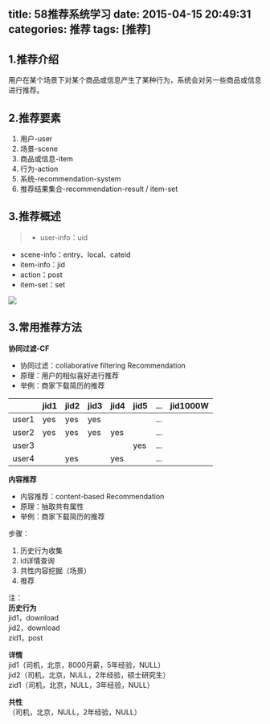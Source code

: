 title: 58推荐系统学习
date: 2015-04-15 20:49:31
categories: 推荐
tags: [推荐]
---

## 1.推荐介绍
用户在某个场景下对某个商品或信息产生了某种行为，系统会对另一些商品或信息进行推荐。

## 2.推荐要素
1. 用户-user
2. 场景-scene
3. 商品或信息-item
4. 行为-action
5. 系统-recommendation-system
6. 推荐结果集合-recommendation-result / item-set <!--more-->

## 3.推荐概述

>- user-info：uid
- scene-info：entry、local、cateid
- item-info：jid
- action：post
- item-set：set<zid>

![](/img/Recommendation.png)

## 3.常用推荐方法

**协同过滤-CF**

- 协同过滤：collaborative filtering Recommendation
- 原理：用户的相似喜好进行推荐
- 举例：商家下载简历的推荐


|    | jid1 | jid2| jid3 | jid4 | jid5 | ... |jid1000W|
| -- | --- |-----|----|---|------|-----|---|
| user1  | yes | yes | yes |  |  | ...  | 
| user2  | yes | yes | yes | yes |  | ...|
| user3  |     |     |     |     | yes |...|
| user4  |     | yes |     | yes |  |...


**内容推荐**

- 内容推荐：content-based Recommendation
- 原理：抽取共有属性
- 举例：商家下载简历的推荐


步骤：

1. 历史行为收集
2. id详情查询
3. 共性内容挖掘（场景）
4. 推荐


注：  
**历史行为**  
jid1，download  
jid2，download  
zid1，post  

**详情**  
jid1（司机，北京，8000月薪，5年经验，NULL）  
jid2（司机，北京，NULL，2年经验，硕士研究生）  
zid1（司机，北京，NULL，3年经验，NULL）  

**共性**   
（司机，北京，NULL，2年经验，NULL）